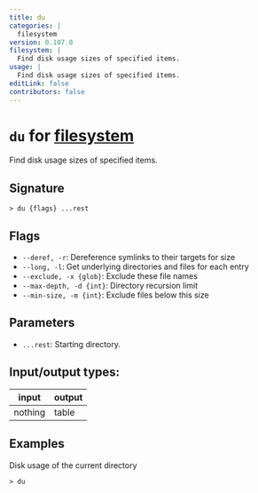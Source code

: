 ```yaml
---
title: du
categories: |
  filesystem
version: 0.107.0
filesystem: |
  Find disk usage sizes of specified items.
usage: |
  Find disk usage sizes of specified items.
editLink: false
contributors: false
---
```

<!-- This file is automatically generated. Please edit the command in https://github.com/nushell/nushell instead. -->

# `du` for [filesystem](/commands/categories/filesystem.md)

<div class='command-title'>Find disk usage sizes of specified items.</div>

## Signature

```> du {flags} ...rest```

## Flags

 -  `--deref, -r`: Dereference symlinks to their targets for size
 -  `--long, -l`: Get underlying directories and files for each entry
 -  `--exclude, -x {glob}`: Exclude these file names
 -  `--max-depth, -d {int}`: Directory recursion limit
 -  `--min-size, -m {int}`: Exclude files below this size

## Parameters

 -  `...rest`: Starting directory.


## Input/output types:

| input   | output |
| ------- | ------ |
| nothing | table  |
## Examples

Disk usage of the current directory
```nu
> du

```
